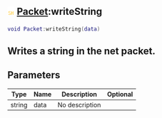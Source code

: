 ## ![shared](.gitbook/assets/shared.png) [Packet](./home/Packet):writeString

```lua
void Packet:writeString(data)
```

Writes a string in the net packet.
------
## Parameters

| Type   | Name | Description | Optional |
| ------ | ---- | ----------- | -------: |
| string | data | No description |  |


